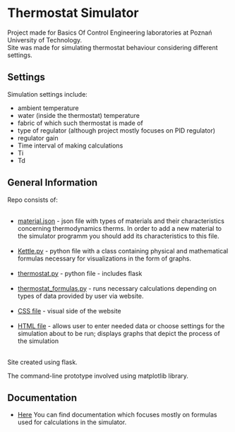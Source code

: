 # Thermostat Simulator

Project made for Basics Of Control Engineering laboratories at Poznań University of Technology. <br />
Site was made for simulating thermostat behaviour considering different settings.

## Settings
Simulation settings include: <br />

   * ambient temperature <br />
   * water (inside the thermostat) temperature <br />
   * fabric of which such thermostat is made of <br />
   * type of regulator (although project mostly focuses on PID regulator) <br />
   * regulator gain
   * Time interval of making calculations
   * Ti
   * Td


## General Information

Repo consists of: <br /><br />
   * [material.json](material.json) - json file with types of materials and their characteristics concerning thermodynamics therms.
   In order to add a new material to the simulator programm you should add its characteristics to this file.<br /> <br />
   * [Kettle.py](Kettle.py) - python file with a class containing physical and mathematical formulas necessary for visualizations in the form of graphs. <br /> <br />
   * [thermostat.py](thermostat.py) - python file - includes flask <br /> <br />
   * [thermostat_formulas.py](thermostat_formulas.py) - runs necessary calculations depending on types of data provided by user via website. <br /> <br />
   * [CSS file](static) - visual side of the website <br /> <br />
   * [HTML file](html_files) - allows user to enter needed data or choose settings for the simulation about to be run; displays graphs that depict the process of the simulation <br /> <br />

Site created using flask.

The command-line prototype involved using matplotlib library.

## Documentation

* [Here](documentation.pdf) You can find documentation which focuses mostly on formulas used for calculations in the simulator. 
